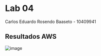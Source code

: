 # Lab 04
Carlos Eduardo Rosendo Baaseto - 10409941



## Resultados AWS
![image](https://github.com/KaduRosendo/Sistemas-operacionais/assets/100209440/ae016290-6a8a-4d1f-a3c0-92a188107ea1)
